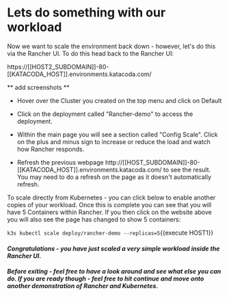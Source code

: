 # Lets do something with our workload

Now we want to scale the environment back down - however, let's do this via the Rancher UI.  To do this head back to the Rancher UI:

https://[[HOST2_SUBDOMAIN]]-80-[[KATACODA_HOST]].environments.katacoda.com/

** add screenshots **


* Hover over the Cluster you created on the top menu and click on Default

* Click on the deployment called "Rancher-demo" to access the deployment.

* Within the main page you will see a section called "Config Scale".  Click on the plus and minus sign to increase or reduce the load and watch how Rancher responds.

* Refresh the previous webpage http://[[HOST_SUBDOMAIN]]-80-[[KATACODA_HOST]].environments.katacoda.com/ to see the result.  You may need to do a refresh on the page as it doesn't automatically refresh.

To scale directly from Kubernetes - you can click below to enable another copies of your workload.  Once this is complete you can see that you will have 5 Containers within Rancher.  If you then click on the website above you will also see the page has changed to show 5 containers:

`k3s kubectl scale deploy/rancher-demo --replicas=5`{{execute HOST1}}

#### _Congratulations - you have just scaled a very simple workload inside the Rancher UI._
#### _Before exiting - feel free to have a look around and see what else you can do.  If you are ready though - feel free to hit continue and move onto another demonstration of Rancher and Kubernetes._